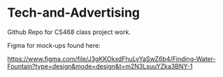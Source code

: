 # Tech-and-Advertising
Github Repo for CS468 class project work.

Figma for mock-ups found here:

https://www.figma.com/file/J3gKKOkxdFhuLyYaSwZ6b4/Finding-Water-Fountain?type=design&mode=design&t=m2N3LsuuYZka3BNY-1
